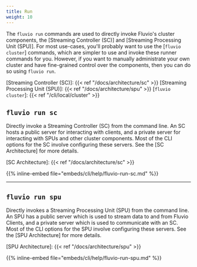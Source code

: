 ```yaml
---
title: Run
weight: 10
---
```


The `fluvio run` commands are used to directly invoke Fluvio's cluster
components, the [Streaming Controller (SC)] and [Streaming Processing Unit (SPU)].
For most use-cases, you'll probably want to use the [`fluvio cluster`] commands,
which are simpler to use and invoke these runner commands for you. However, if
you want to manually administrate your own cluster and have fine-grained control
over the components, then you can do so using `fluvio run`.

[Streaming Controller (SC)]: {{< ref "/docs/architecture/sc" >}}
[Streaming Processing Unit (SPU)]: {{< ref "/docs/architecture/spu" >}}
[`fluvio cluster`]: {{< ref "/cli/local/cluster" >}}

## `fluvio run sc`

Directly invoke a Streaming Controller (SC) from the command line. 
An SC hosts a public server for interacting with clients, and a
private server for interacting with SPUs and other cluster components. Most of
the CLI options for the SC involve configuring these servers. See the
[SC Architecture] for more details.

[SC Architecture]: {{< ref "/docs/architecture/sc" >}}

{{% inline-embed file="embeds/cli/help/fluvio-run-sc.md" %}}

---

## `fluvio run spu`

Directly invokes a Streaming Processing Unit (SPU) from the command line.
An SPU has a public server which is used to stream data to and from Fluvio Clients, and
a private server which is used to communicate with an SC. Most of the CLI options for
the SPU involve configuring these servers. See the [SPU Architecture] for more details.

[SPU Architecture]: {{< ref "/docs/architecture/spu" >}}

{{% inline-embed file="embeds/cli/help/fluvio-run-spu.md" %}}
